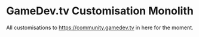 # GameDev.tv Customisation Monolith

All customisations to https://community.gamedev.tv in here for the moment.